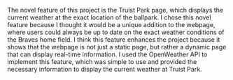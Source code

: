 The novel feature of this project is the Truist Park page, which displays the current weather at the exact location of the ballpark. I chose this novel feature because I thought it would be a unique addition to the webpage, where users could always be up to date on the exact weather conditions of the Braves home field. I think this feature enhances the project because it shows that the webpage is not just a static page, but rather a dynamic page that can display real-time information. I used the OpenWeather API to implement this feature, which was simple to use and provided the necessary information to display the current weather at Truist Park.
```